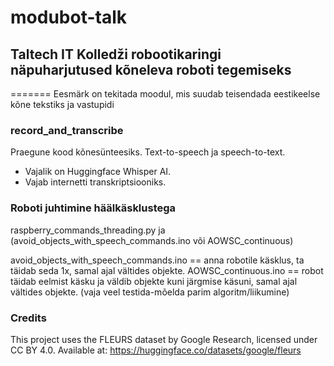 # modubot-talk
## Taltech IT Kolledži robootikaringi näpuharjutused kõneleva roboti tegemiseks
=======
Eesmärk on tekitada moodul, mis suudab teisendada eestikeelse kõne tekstiks ja vastupidi

### record_and_transcribe
Praegune kood kõnesünteesiks. Text-to-speech ja speech-to-text. 
- Vajalik on Huggingface Whisper AI.
- Vajab internetti transkriptsiooniks.

### Roboti juhtimine häälkäsklustega
raspberry_commands_threading.py ja (avoid_objects_with_speech_commands.ino või AOWSC_continuous) 

avoid_objects_with_speech_commands.ino == anna robotile käsklus, ta täidab seda 1x, samal ajal vältides objekte.
AOWSC_continuous.ino == robot täidab eelmist käsku ja väldib objekte kuni järgmise käsuni, samal ajal vältides objekte. (vaja veel testida-mõelda parim algoritm/liikumine)

### Credits
This project uses the FLEURS dataset by Google Research, licensed under CC BY 4.0.
Available at: https://huggingface.co/datasets/google/fleurs
